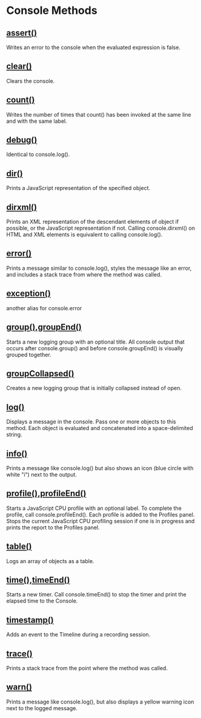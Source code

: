 # Console Methods

## [assert()](https://github.com/ovpv/learn-js/blob/53e68498f35a5d9bf355ff39157f0328dd0f6de1/lib/window/console/index.js#L22)
Writes an error to the console when the evaluated expression is false.

## [clear()](https://github.com/ovpv/learn-js/blob/53e68498f35a5d9bf355ff39157f0328dd0f6de1/lib/window/console/index.js#L27)
Clears the console.

## [count()](https://github.com/ovpv/learn-js/blob/53e68498f35a5d9bf355ff39157f0328dd0f6de1/lib/window/console/index.js#L32)
Writes the number of times that count() has been invoked at the same line and with the same label.

## [debug()](https://github.com/ovpv/learn-js/blob/53e68498f35a5d9bf355ff39157f0328dd0f6de1/lib/window/console/index.js#L38)
Identical to console.log().

## [dir()](https://github.com/ovpv/learn-js/blob/53e68498f35a5d9bf355ff39157f0328dd0f6de1/lib/window/console/index.js#L42)
Prints a JavaScript representation of the specified object. 

## [dirxml()](https://github.com/ovpv/learn-js/blob/53e68498f35a5d9bf355ff39157f0328dd0f6de1/lib/window/console/index.js#L50)
Prints an XML representation of the descendant elements of object if possible, or the JavaScript representation if not. Calling console.dirxml() on HTML and XML elements is equivalent to calling console.log().

## [error()](https://github.com/ovpv/learn-js/blob/53e68498f35a5d9bf355ff39157f0328dd0f6de1/lib/window/console/index.js#L53)
Prints a message similar to console.log(), styles the message like an error, and includes a stack trace from where the method was called.

## [exception()](https://github.com/ovpv/learn-js/blob/53e68498f35a5d9bf355ff39157f0328dd0f6de1/lib/window/console/index.js#L56)
another alias for console.error

## [group(),groupEnd()](https://github.com/ovpv/learn-js/blob/53e68498f35a5d9bf355ff39157f0328dd0f6de1/lib/window/console/index.js#L60)
Starts a new logging group with an optional title. All console output that occurs after console.group() and before console.groupEnd() is visually grouped together.

## [groupCollapsed()](https://github.com/ovpv/learn-js/blob/53e68498f35a5d9bf355ff39157f0328dd0f6de1/lib/window/console/index.js#L73)
Creates a new logging group that is initially collapsed instead of open.

## [log()](https://github.com/ovpv/learn-js/blob/53e68498f35a5d9bf355ff39157f0328dd0f6de1/lib/window/console/index.js#L86)
Displays a message in the console. Pass one or more objects to this method. Each object is evaluated and concatenated into a space-delimited string.

## [info()](https://github.com/ovpv/learn-js/blob/53e68498f35a5d9bf355ff39157f0328dd0f6de1/lib/window/console/index.js#L89)
Prints a message like console.log() but also shows an icon (blue circle with white "i") next to the output.

## [profile(),profileEnd()](https://github.com/ovpv/learn-js/blob/53e68498f35a5d9bf355ff39157f0328dd0f6de1/lib/window/console/index.js#L93)
Starts a JavaScript CPU profile with an optional label. To complete the profile, call console.profileEnd(). Each profile is added to the Profiles panel.
Stops the current JavaScript CPU profiling session if one is in progress and prints the report to the Profiles panel.

## [table()](https://github.com/ovpv/learn-js/blob/53e68498f35a5d9bf355ff39157f0328dd0f6de1/lib/window/console/index.js#L102)
Logs an array of objects as a table.

## [time(),timeEnd()](https://github.com/ovpv/learn-js/blob/53e68498f35a5d9bf355ff39157f0328dd0f6de1/lib/window/console/index.js#L114)
Starts a new timer. Call console.timeEnd() to stop the timer and print the elapsed time to the Console.

## [timestamp()](https://github.com/ovpv/learn-js/blob/53e68498f35a5d9bf355ff39157f0328dd0f6de1/lib/window/console/index.js#L128)
Adds an event to the Timeline during a recording session.

## [trace()](https://github.com/ovpv/learn-js/blob/53e68498f35a5d9bf355ff39157f0328dd0f6de1/lib/window/console/index.js#L132)
Prints a stack trace from the point where the method was called.

## [warn()](https://github.com/ovpv/learn-js/blob/53e68498f35a5d9bf355ff39157f0328dd0f6de1/lib/window/console/index.js#L146)
Prints a message like console.log(), but also displays a yellow warning icon next to the logged message.



